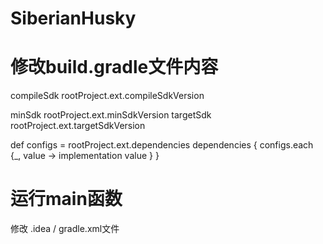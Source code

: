# SiberianHusky


# 修改build.gradle文件内容
compileSdk rootProject.ext.compileSdkVersion

minSdk rootProject.ext.minSdkVersion
targetSdk rootProject.ext.targetSdkVersion

def configs = rootProject.ext.dependencies
dependencies {
    configs.each {_, value ->
        implementation value
    }
}

# 运行main函数
修改 .idea / gradle.xml文件
<option name="delegatedBuild" value="false" />